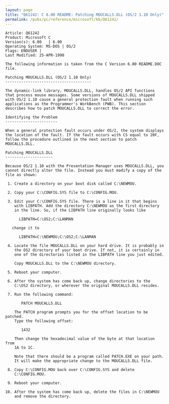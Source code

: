 ```yaml
---
layout: page
title: "Q61242: C 6.00 README: Patching MOUCALLS.DLL (OS/2 1.10 Only)"
permalink: /pubs/pc/reference/microsoft/kb/Q61242/
---
```


	Article: Q61242
	Product: Microsoft C
	Version(s): 6.00   | 6.00
	Operating System: MS-DOS | OS/2
	Flags: ENDUSER |
	Last Modified: 25-APR-1990
	
	The following information is taken from the C Version 6.00 README.DOC
	file.
	
	Patching MOUCALLS.DLL (OS/2 1.10 Only)
	--------------------------------------
	
	The dynamic-link library, MOUCALLS.DLL, handles OS/2 API functions
	that process mouse messages. Some versions of MOUCALLS.DLL shipped
	with OS/2 1.10 cause a general protection fault when running such
	applications as the Programmer's WorkBench (PWB). This section
	describes how to patch MOUCALLS.DLL to correct the error.
	
	Identifying the Problem
	-----------------------
	
	When a general protection fault occurs under OS/2, the system displays
	the location of the fault. If the fault occurs with CS equal to 20F,
	follow the procedure outlined in the next section to patch
	MOUCALLS.DLL.
	
	Patching MOUCALLS.DLL
	---------------------
	
	Because OS/2 1.10 with the Presentation Manager uses MOUCALLS.DLL, you
	cannot directly alter the file. Instead you must modify a copy of the
	file as shown:
	
	 1. Create a directory on your boot disk called C:\NEWMOU.
	
	 2. Copy your C:\CONFIG.SYS file to C:\CONFIG.MOU.
	
	 3. Edit your C:\CONFIG.SYS file. There is a line in it that begins
	    with LIBPATH. Add the directory C:\NEWMOU as the first directory
	    in the line. So, if the LIBPATH line originally looks like
	
	      LIBPATH=C:\OS2;C:\LANMAN
	
	   change it to
	
	      LIBPATH=C:\NEWMOU;C:\OS2;C:\LANMAN
	
	 4. Locate the file MOUCALLS.DLL on your hard drive. It is probably in
	    the OS2 directory of your boot drive. If not, it is certainly in
	    one of the directories listed in the LIBPATH line you just edited.
	
	    Copy MOUCALLS.DLL to the C:\NEWMOU directory.
	
	 5. Reboot your computer.
	
	 6. After the system has come back up, change directories to the
	    C:\OS2 directory, or wherever the original MOUCALLS.DLL resides.
	
	 7. Run the following command:
	
	       PATCH MOUCALLS.DLL
	
	    The PATCH program prompts you for the offset location to be patched.
	    Type the following offset:
	
	       1432
	
	    Then change the hexadecimal value of the byte at that location from
	    1A to 1C.
	
	    Note that there should be a program called PATCH.EXE on your path.
	    It will make the appropriate change to the MOUCALLS.DLL file.
	
	 8. Copy C:\CONFIG.MOU back over C:\CONFIG.SYS and delete
	    C:\CONFIG.MOU.
	
	 9. Reboot your computer.
	
	10. After the system has come back up, delete the files in C:\NEWMOU
	    and remove the directory.

